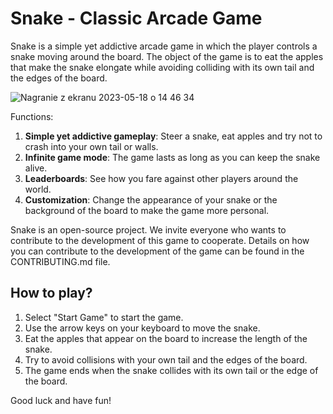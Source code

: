 # Snake - Classic Arcade Game

Snake is a simple yet addictive arcade game in which the player controls a snake moving around the board. The object of the game is to eat the apples that make the snake elongate while avoiding colliding with its own tail and the edges of the board.

![Nagranie z ekranu 2023-05-18 o 14 46 34](https://github.com/RafalGontarski/Snake/assets/106514250/9c116591-35a6-4738-b97e-b2b919f7efc6)

Functions:
1. **Simple yet addictive gameplay**: Steer a snake, eat apples and try not to crash into your own tail or walls.
2. **Infinite game mode**: The game lasts as long as you can keep the snake alive.
3. **Leaderboards**: See how you fare against other players around the world.
4. **Customization**: Change the appearance of your snake or the background of the board to make the game more personal.

Snake is an open-source project. We invite everyone who wants to contribute to the development of this game to cooperate. Details on how you can contribute to the development of the game can be found in the CONTRIBUTING.md file.

## How to play?

1. Select "Start Game" to start the game.
2. Use the arrow keys on your keyboard to move the snake.
3. Eat the apples that appear on the board to increase the length of the snake.
4. Try to avoid collisions with your own tail and the edges of the board.
5. The game ends when the snake collides with its own tail or the edge of the board.

Good luck and have fun!


